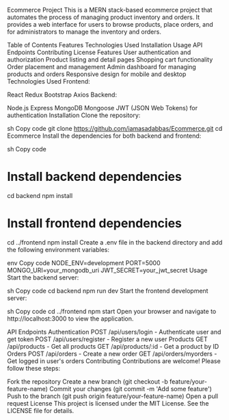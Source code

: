 Ecommerce Project
This is a MERN stack-based ecommerce project that automates the process of managing product inventory and orders. It provides a web interface for users to browse products, place orders, and for administrators to manage the inventory and orders.

Table of Contents
Features
Technologies Used
Installation
Usage
API Endpoints
Contributing
License
Features
User authentication and authorization
Product listing and detail pages
Shopping cart functionality
Order placement and management
Admin dashboard for managing products and orders
Responsive design for mobile and desktop
Technologies Used
Frontend:

React
Redux
Bootstrap
Axios
Backend:

Node.js
Express
MongoDB
Mongoose
JWT (JSON Web Tokens) for authentication
Installation
Clone the repository:

sh
Copy code
git clone https://github.com/iamasadabbas/Ecommerce.git
cd Ecommerce
Install the dependencies for both backend and frontend:

sh
Copy code
# Install backend dependencies
cd backend
npm install

# Install frontend dependencies
cd ../frontend
npm install
Create a .env file in the backend directory and add the following environment variables:

env
Copy code
NODE_ENV=development
PORT=5000
MONGO_URI=your_mongodb_uri
JWT_SECRET=your_jwt_secret
Usage
Start the backend server:

sh
Copy code
cd backend
npm run dev
Start the frontend development server:

sh
Copy code
cd ../frontend
npm start
Open your browser and navigate to http://localhost:3000 to view the application.

API Endpoints
Authentication
POST /api/users/login - Authenticate user and get token
POST /api/users/register - Register a new user
Products
GET /api/products - Get all products
GET /api/products/:id - Get a product by ID
Orders
POST /api/orders - Create a new order
GET /api/orders/myorders - Get logged in user's orders
Contributing
Contributions are welcome! Please follow these steps:

Fork the repository
Create a new branch (git checkout -b feature/your-feature-name)
Commit your changes (git commit -m 'Add some feature')
Push to the branch (git push origin feature/your-feature-name)
Open a pull request
License
This project is licensed under the MIT License. See the LICENSE file for details.
